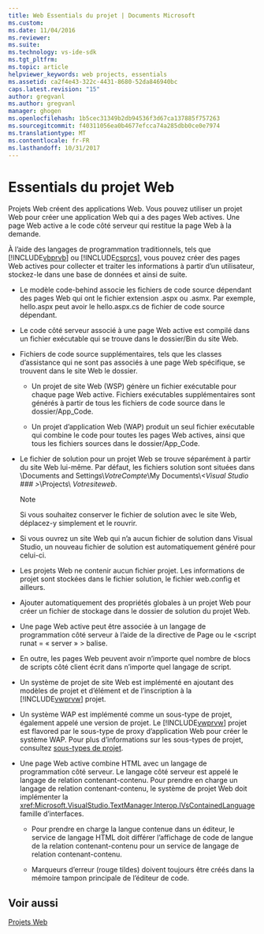 ```yaml
---
title: Web Essentials du projet | Documents Microsoft
ms.custom: 
ms.date: 11/04/2016
ms.reviewer: 
ms.suite: 
ms.technology: vs-ide-sdk
ms.tgt_pltfrm: 
ms.topic: article
helpviewer_keywords: web projects, essentials
ms.assetid: ca2f4e43-322c-4431-8680-52da846940bc
caps.latest.revision: "15"
author: gregvanl
ms.author: gregvanl
manager: ghogen
ms.openlocfilehash: 1b5cec31349b2db94536f3d67ca137885f757263
ms.sourcegitcommit: f40311056ea0b4677efcca74a285dbb0ce0e7974
ms.translationtype: MT
ms.contentlocale: fr-FR
ms.lasthandoff: 10/31/2017
---
```

# <a name="web-project-essentials"></a>Essentials du projet Web
Projets Web créent des applications Web. Vous pouvez utiliser un projet Web pour créer une application Web qui a des pages Web actives. Une page Web active a le code côté serveur qui restitue la page Web à la demande.  
  
 À l’aide des langages de programmation traditionnels, tels que [!INCLUDE[vbprvb](../../code-quality/includes/vbprvb_md.md)] ou [!INCLUDE[csprcs](../../data-tools/includes/csprcs_md.md)], vous pouvez créer des pages Web actives pour collecter et traiter les informations à partir d’un utilisateur, stockez-le dans une base de données et ainsi de suite.  
  
-   Le modèle code-behind associe les fichiers de code source dépendant des pages Web qui ont le fichier extension .aspx ou .asmx. Par exemple, hello.aspx peut avoir le hello.aspx.cs de fichier de code source dépendant.  
  
-   Le code côté serveur associé à une page Web active est compilé dans un fichier exécutable qui se trouve dans le dossier/Bin du site Web.  
  
-   Fichiers de code source supplémentaires, tels que les classes d’assistance qui ne sont pas associés à une page Web spécifique, se trouvent dans le site Web le dossier.  
  
    -   Un projet de site Web (WSP) génère un fichier exécutable pour chaque page Web active. Fichiers exécutables supplémentaires sont générés à partir de tous les fichiers de code source dans le dossier/App_Code.  
  
    -   Un projet d’application Web (WAP) produit un seul fichier exécutable qui combine le code pour toutes les pages Web actives, ainsi que tous les fichiers sources dans le dossier/App_Code.  
  
-   Le fichier de solution pour un projet Web se trouve séparément à partir du site Web lui-même. Par défaut, les fichiers solution sont situées dans \Documents and Settings\\*VotreCompte*\My Documents\\*\<Visual Studio ### >*\Projects\\ *Votresiteweb*.  
  
    > [!NOTE]
    >  Si vous souhaitez conserver le fichier de solution avec le site Web, déplacez-y simplement et le rouvrir.  
  
-   Si vous ouvrez un site Web qui n’a aucun fichier de solution dans Visual Studio, un nouveau fichier de solution est automatiquement généré pour celui-ci.  
  
-   Les projets Web ne contenir aucun fichier projet. Les informations de projet sont stockées dans le fichier solution, le fichier web.config et ailleurs.  
  
-   Ajouter automatiquement des propriétés globales à un projet Web pour créer un fichier de stockage dans le dossier de solution du projet Web.  
  
-   Une page Web active peut être associée à un langage de programmation côté serveur à l’aide de la directive de Page ou le \<script runat = « server » > balise.  
  
-   En outre, les pages Web peuvent avoir n’importe quel nombre de blocs de scripts côté client écrit dans n’importe quel langage de script.  
  
-   Un système de projet de site Web est implémenté en ajoutant des modèles de projet et d’élément et de l’inscription à la [!INCLUDE[vwprvw](../../extensibility/internals/includes/vwprvw_md.md)] projet.  
  
-   Un système WAP est implémenté comme un sous-type de projet, également appelé une version de projet. Le [!INCLUDE[vwprvw](../../extensibility/internals/includes/vwprvw_md.md)] projet est flavored par le sous-type de proxy d’application Web pour créer le système WAP. Pour plus d’informations sur les sous-types de projet, consultez [sous-types de projet](../../extensibility/internals/project-subtypes.md).  
  
-   Une page Web active combine HTML avec un langage de programmation côté serveur. Le langage côté serveur est appelé le langage de relation contenant-contenu. Pour prendre en charge un langage de relation contenant-contenu, le système de projet Web doit implémenter la <xref:Microsoft.VisualStudio.TextManager.Interop.IVsContainedLanguage> famille d’interfaces.  
  
    -   Pour prendre en charge la langue contenue dans un éditeur, le service de langage HTML doit différer l’affichage de code de langue de la relation contenant-contenu pour un service de langage de relation contenant-contenu.  
  
    -   Marqueurs d’erreur (rouge tildes) doivent toujours être créés dans la mémoire tampon principale de l’éditeur de code.  
  
## <a name="see-also"></a>Voir aussi  
 [Projets Web](../../extensibility/internals/web-projects.md)